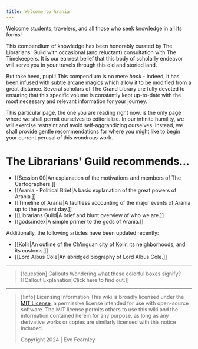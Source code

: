 ```yaml
---
title: Welcome to Arania
---
```

Welcome students, travelers, and all those who seek knowledge in all its forms!

This compendium of knowledge has been honorably curated by The Librarians' Guild with occasional (and reluctant) consultation with The Timekeepers. It is our earnest belief that this body of scholarly endeavor will serve you in your travels through this old and storied land. 

But take heed, pupil! This compendium is no mere *book* - indeed, it has been infused with subtle arcane magics which allow it to be modified from a great distance. Several scholars of The Grand Library are fully devoted to ensuring that this specific volume is constantly kept up-to-date with the most necessary and relevant information for your journey.

This particular page, the one you are reading right now, is the only page where we shall permit ourselves to editorialize. In our infinite humility, we will exercise restraint and avoid self-aggrandizing ourselves. Instead, we shall provide gentle recommendations for where you might like to begin your current perusal of this wondrous work.

# The Librarians' Guild recommends...
- [[Session 00|An explanation of the motivations and members of The Cartographers.]]
- [[Arania - Political Brief|A basic explanation of the great powers of Arania.]]
- [[Timeline of Arania|A faultless accounting of the major events of Arania up to the present day.]]
- [[Librarians Guild|A brief and blunt overview of who we are.]]
- [[gods/index|A simple primer to the gods of Arania.]]

Additionally, the following articles have been updated recently:
- [[Kolir|An outline of the Ch'inguan city of Kolir, its neighborhoods, and its customs.]]
- [[Lord Albus Cole|An abridged biography of Lord Albus Cole.]]

---
> [!question] Callouts
> Wondering what these colorful boxes signify? [[Callout Explanation|Click here to find out.]]
---
> [!info] Licensing Information
> This wiki is broadly licensed under the [MIT License](https://opensource.org/license/mit), a permissive license intended for use with open-source software.
> The MIT license permits others to use this wiki and the information contained herein for any purpose, as long as any derivative works or copies are similarly licensed with this notice included.
> 
> Copyright 2024 | Evo Fearnley
